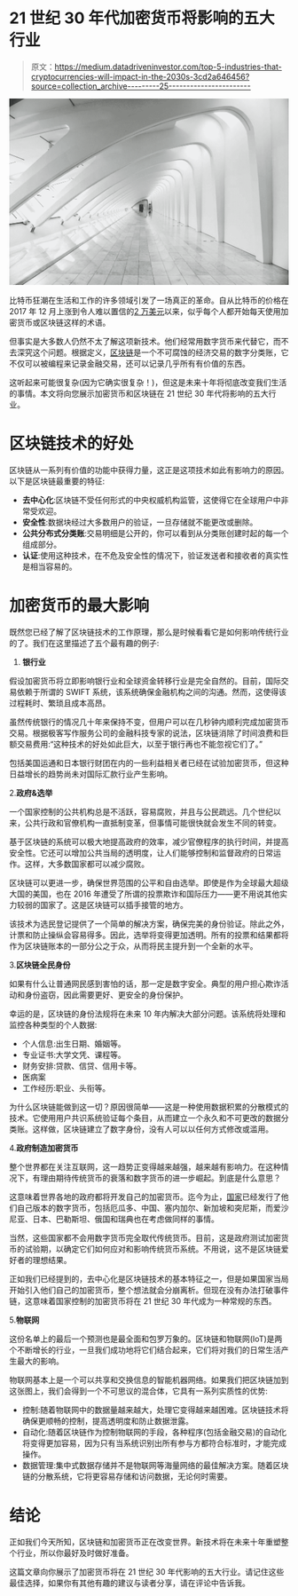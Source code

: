 # 21 世纪 30 年代加密货币将影响的五大行业

> 原文：<https://medium.datadriveninvestor.com/top-5-industries-that-cryptocurrencies-will-impact-in-the-2030s-3cd2a646456?source=collection_archive---------25----------------------->

![](img/00284d92fdb3229f742deefc5ea3d303.png)

比特币狂潮在生活和工作的许多领域引发了一场真正的革命。自从比特币的价格在 2017 年 12 月上涨到令人难以置信的[2 万美元](https://www.finder.com/uk/cryptocurrency-statistics)以来，似乎每个人都开始每天使用加密货币或区块链这样的术语。

但事实是大多数人仍然不太了解这项新技术。他们经常用数字货币来代替它，而不去深究这个问题。根据定义，[区块链](https://blockgeeks.com/guides/what-is-blockchain-technology/)是一个不可腐蚀的经济交易的数字分类账，它不仅可以被编程来记录金融交易，还可以记录几乎所有有价值的东西。

这听起来可能很复杂(因为它确实很复杂！)，但这是未来十年将彻底改变我们生活的事情。本文将向您展示加密货币和区块链在 21 世纪 30 年代将影响的五大行业。

# 区块链技术的好处

区块链从一系列有价值的功能中获得力量，这正是这项技术如此有影响力的原因。以下是区块链最重要的特征:

*   **去中心化**:区块链不受任何形式的中央权威机构监管，这使得它在全球用户中非常受欢迎。
*   **安全性**:数据块经过大多数用户的验证，一旦存储就不能更改或删除。
*   **公共分布式分类账**:交易明细是公开的，你可以看到从分类账创建时起的每一个组成部分。
*   **认证**:使用这种技术，在不危及安全性的情况下，验证发送者和接收者的真实性是相当容易的。

# 加密货币的最大影响

既然您已经了解了区块链技术的工作原理，那么是时候看看它是如何影响传统行业的了。我们在这里描述了五个最有趣的例子:

1.  **银行业**

假设加密货币将立即影响银行业和全球资金转移行业是完全自然的。目前，国际交易依赖于所谓的 SWIFT 系统，该系统确保金融机构之间的沟通。然而，这使得该过程耗时、繁琐且成本高昂。

虽然传统银行的情况几十年来保持不变，但用户可以在几秒钟内顺利完成加密货币交易。根据极客写作服务公司的金融科技专家的说法，区块链消除了时间浪费和巨额交易费用:“这种技术的好处如此巨大，以至于银行再也不能忽视它们了。”

包括美国运通和日本银行财团在内的一些利益相关者已经在试验加密货币，但这种日益增长的趋势尚未对国际汇款行业产生影响。

2.**政府&选举**

一个国家控制的公共机构总是不活跃，容易腐败，并且与公民疏远。几个世纪以来，公共行政和官僚机构一直抵制变革，但事情可能很快就会发生不同的转变。

基于区块链的系统可以极大地提高政府的效率，减少官僚程序的执行时间，并提高安全性。它还可以增加公共当局的透明度，让人们能够控制和监督政府的日常运作。这样，大多数国家都可以减少腐败。

区块链可以更进一步，确保世界范围的公平和自由选举。即使是作为全球最大超级大国的美国，也在 2016 年遭受了所谓的投票欺诈和国际压力——更不用说其他实力较弱的国家了。这是区块链可以插手接管的地方。

该技术为选民登记提供了一个简单的解决方案，确保完美的身份验证。除此之外，计票和防止操纵会容易得多。因此，选举将变得更加透明。所有的投票和结果都将作为区块链账本的一部分公之于众，从而将民主提升到一个全新的水平。

3.**区块链全民身份**

如果有什么让普通网民感到害怕的话，那一定是数字安全。典型的用户担心欺诈活动和身份盗窃，因此需要更好、更安全的身份保护。

幸运的是，区块链的身份法规将在未来 10 年内解决大部分问题。该系统将处理和监控各种类型的个人数据:

*   个人信息:出生日期、婚姻等。
*   专业证书:大学文凭、课程等。
*   财务安排:贷款、信贷、信用卡等。
*   医病案
*   工作经历:职业、头衔等。

为什么区块链能做到这一切？原因很简单——这是一种使用数据积累的分散模式的技术。它使用用户共识系统验证每个条目，从而建立一个永久和不可更改的数据分类账。这样做，区块链建立了数字身份，没有人可以以任何方式修改或滥用。

4.**政府制造加密货币**

整个世界都在关注互联网，这一趋势正变得越来越强，越来越有影响力。在这种情况下，有理由期待传统货币的衰落和数字货币的进一步崛起。到底是什么意思？

这意味着世界各地的政府都将开发自己的加密货币。迄今为止，[国家](https://www.fxempire.com/education/article/the-next-cryptocurrency-evolution-countries-issue-their-own-digital-currency-443966)已经发行了他们自己版本的数字货币，包括厄瓜多、中国、塞内加尔、新加坡和突尼斯，而爱沙尼亚、日本、巴勒斯坦、俄国和瑞典也在考虑做同样的事情。

当然，这些国家都不会用数字货币完全取代传统货币。目前，这是政府测试加密货币的试验期，以确定它们如何应对和影响传统货币系统。不用说，这不是区块链爱好者的理想结果。

正如我们已经提到的，去中心化是区块链技术的基本特征之一，但是如果国家当局开始引入他们自己的加密货币，整个想法就会分崩离析。但现在没有办法打破事件链，这意味着国家控制的加密货币将在 21 世纪 30 年代成为一种常规的东西。

5.**物联网**

这份名单上的最后一个预测也是最全面和包罗万象的。区块链和物联网(IoT)是两个不断增长的行业，一旦我们成功地将它们结合起来，它们将对我们的日常生活产生最大的影响。

物联网基本上是一个可以共享和交换信息的智能机器网络。如果我们把区块链加到这张图上，我们会得到一个不可思议的混合体，它具有一系列实质性的优势:

*   控制:随着物联网中的数据量越来越大，处理它变得越来越困难。区块链技术将确保更顺畅的控制，提高透明度和防止数据泄露。
*   自动化:随着区块链作为控制物联网的手段，各种程序(包括金融交易)的自动化将变得更加容易，因为只有当系统识别出所有参与方都符合标准时，才能完成操作。
*   数据管理:集中式数据存储并不是物联网等海量网络的最佳解决方案。随着区块链的分散系统，它将更容易存储和访问数据，无论何时需要。

# 结论

正如我们今天所知，区块链和加密货币正在改变世界。新技术将在未来十年重塑整个行业，所以你最好及时做好准备。

这篇文章向你展示了加密货币将在 21 世纪 30 年代影响的五大行业。请记住这些最佳选择，如果你有其他有趣的建议与读者分享，请在评论中告诉我。